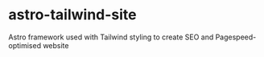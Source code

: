 # astro-tailwind-site
Astro framework used with Tailwind styling to create SEO and Pagespeed-optimised website
